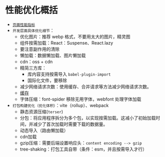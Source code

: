# 性能优化概括

- [`页面性能指标`](./性能优化指标.md)
- `开发层面具体优化细节`：
    - 优化图片：推荐 webp 格式，不要用太大的图片，精灵图
    - 组件按需加载：React：Suspense、React.lazy
    - 要注意副作用的清除
    - 懒加载：数据懒加载、图片懒加载
    - cdn：oss + cdn
    - 精简三方库：
        - 库内容支持按需导入 `babel-plugin-import`
        - 国际化文件，要移除
    - 减少网络请求次数：使用缓存、合并请求等方法减少网络请求次数。
    - [缓存](./缓存.md)
    - 字体压缩：font-spider 移除无用字体，webfont 处理字体加载
- `打包构建优化（优化体积）`：vite（rollup）、webpack
    - 静态资源压缩(`terser`)
    - 分包：将应用程序拆分为多个包，以实现按需加载。这减小了初始加载时间，并减少了首次加载时需要下载的数据量。
    - 动态导入（路由懒加载）
    - cdn加载
    - gzip压缩：需要后端设置响应头：`content encoding --> gzip`
    - tree-shaking：打包工具自带（条件：esm，并且按需导入才行）